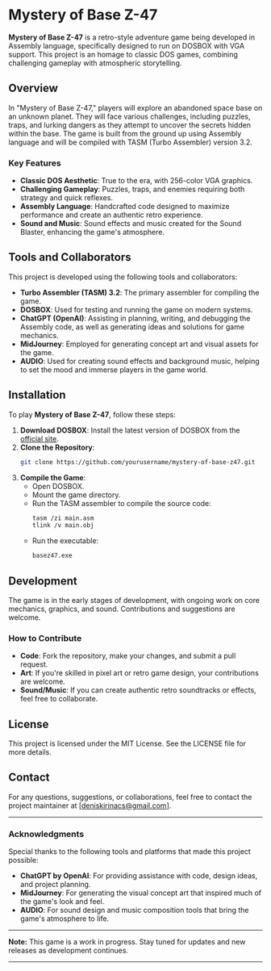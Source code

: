 # Mystery of Base Z-47

**Mystery of Base Z-47** is a retro-style adventure game being developed in Assembly language, specifically designed to run on DOSBOX with VGA support. This project is an homage to classic DOS games, combining challenging gameplay with atmospheric storytelling.

## Overview

In "Mystery of Base Z-47," players will explore an abandoned space base on an unknown planet. They will face various challenges, including puzzles, traps, and lurking dangers as they attempt to uncover the secrets hidden within the base. The game is built from the ground up using Assembly language and will be compiled with TASM (Turbo Assembler) version 3.2.

### Key Features
- **Classic DOS Aesthetic**: True to the era, with 256-color VGA graphics.
- **Challenging Gameplay**: Puzzles, traps, and enemies requiring both strategy and quick reflexes.
- **Assembly Language**: Handcrafted code designed to maximize performance and create an authentic retro experience.
- **Sound and Music**: Sound effects and music created for the Sound Blaster, enhancing the game's atmosphere.

## Tools and Collaborators

This project is developed using the following tools and collaborators:

- **Turbo Assembler (TASM) 3.2**: The primary assembler for compiling the game.
- **DOSBOX**: Used for testing and running the game on modern systems.
- **ChatGPT (OpenAI)**: Assisting in planning, writing, and debugging the Assembly code, as well as generating ideas and solutions for game mechanics.
- **MidJourney**: Employed for generating concept art and visual assets for the game.
- **AUDIO**: Used for creating sound effects and background music, helping to set the mood and immerse players in the game world.

## Installation

To play **Mystery of Base Z-47**, follow these steps:

1. **Download DOSBOX**: Install the latest version of DOSBOX from the [official site](https://www.dosbox.com/).
2. **Clone the Repository**: 
    ```sh
    git clone https://github.com/yourusername/mystery-of-base-z47.git
    ```
3. **Compile the Game**:
    - Open DOSBOX.
    - Mount the game directory.
    - Run the TASM assembler to compile the source code:
      ```sh
      tasm /zi main.asm
      tlink /v main.obj
      ```
    - Run the executable:
      ```sh
      basez47.exe
      ```

## Development

The game is in the early stages of development, with ongoing work on core mechanics, graphics, and sound. Contributions and suggestions are welcome.

### How to Contribute

- **Code**: Fork the repository, make your changes, and submit a pull request.
- **Art**: If you're skilled in pixel art or retro game design, your contributions are welcome.
- **Sound/Music**: If you can create authentic retro soundtracks or effects, feel free to collaborate.

## License

This project is licensed under the MIT License. See the LICENSE file for more details.

## Contact

For any questions, suggestions, or collaborations, feel free to contact the project maintainer at [deniskirinacs@gmail.com].

---

### Acknowledgments

Special thanks to the following tools and platforms that made this project possible:

- **ChatGPT by OpenAI**: For providing assistance with code, design ideas, and project planning.
- **MidJourney**: For generating the visual concept art that inspired much of the game's look and feel.
- **AUDIO**: For sound design and music composition tools that bring the game's atmosphere to life.

---

**Note:** This game is a work in progress. Stay tuned for updates and new releases as development continues.

---

